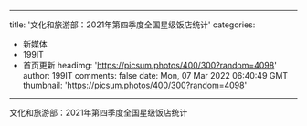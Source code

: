 
---
title: '文化和旅游部：2021年第四季度全国星级饭店统计'
categories: 
 - 新媒体
 - 199IT
 - 首页更新
headimg: 'https://picsum.photos/400/300?random=4098'
author: 199IT
comments: false
date: Mon, 07 Mar 2022 06:40:49 GMT
thumbnail: 'https://picsum.photos/400/300?random=4098'
---

<div>   
文化和旅游部：2021年第四季度全国星级饭店统计  
</div>
            